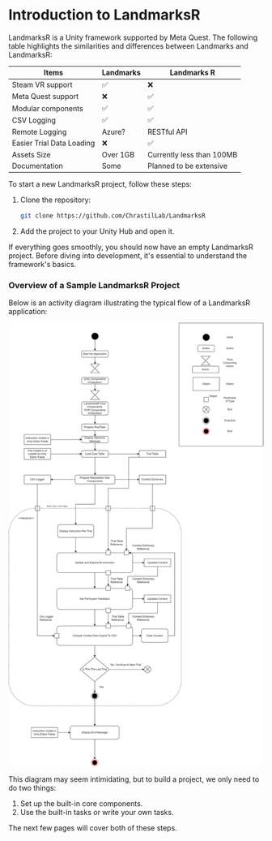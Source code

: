 # Introduction to LandmarksR
LandmarksR is a Unity framework supported by Meta Quest. The following table highlights the similarities and differences between Landmarks and LandmarksR:

| Items                     | Landmarks | Landmarks R               |
| ------------------------- | --------- | ------------------------- |
| Steam VR support          | ✅         | ❌                         |
| Meta Quest support        | ❌         | ✅                         |
| Modular components        | ✅         | ✅                         |
| CSV Logging               | ✅         | ✅                         |
| Remote Logging            | Azure?    | RESTful API               |
| Easier Trial Data Loading | ❌         | ✅                         |
| Assets Size               | Over 1GB  | Currently less than 100MB |
| Documentation             | Some      | Planned to be extensive   |

To start a new LandmarksR project, follow these steps:

1. Clone the repository:
   ```bash
   git clone https://github.com/ChrastilLab/LandmarksR
   ```
2. Add the project to your Unity Hub and open it.

If everything goes smoothly, you should now have an empty LandmarksR project. Before diving into development, it's essential to understand the framework's basics.

### Overview of a Sample LandmarksR Project

Below is an activity diagram illustrating the typical flow of a LandmarksR application:

![LandmarksR_Flow.png](images/LandmarksR_Flow.png)

  
This diagram may seem intimidating, but to build a project, we only need to do two things:

1. Set up the built-in core components.
2. Use the built-in tasks or write your own tasks.

The next few pages will cover both of these steps.